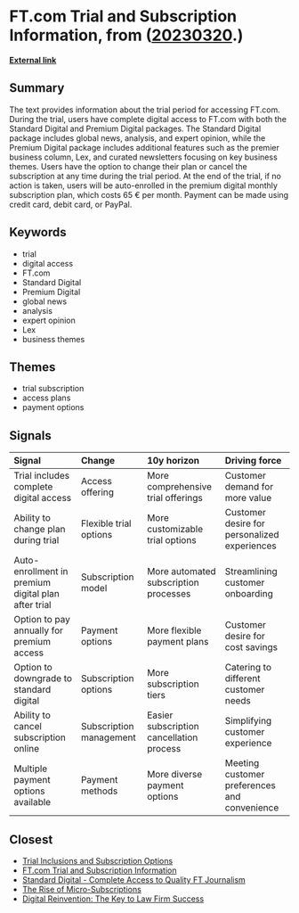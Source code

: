 # __FT.com Trial and Subscription Information__, from ([20230320](https://kghosh.substack.com/p/20230320).)

__[External link](https://www.ft.com/content/ab36d481-9e7c-4d18-855d-7d313db0db0d)__



## Summary

The text provides information about the trial period for accessing FT.com. During the trial, users have complete digital access to FT.com with both the Standard Digital and Premium Digital packages. The Standard Digital package includes global news, analysis, and expert opinion, while the Premium Digital package includes additional features such as the premier business column, Lex, and curated newsletters focusing on key business themes. Users have the option to change their plan or cancel the subscription at any time during the trial period. At the end of the trial, if no action is taken, users will be auto-enrolled in the premium digital monthly subscription plan, which costs 65 € per month. Payment can be made using credit card, debit card, or PayPal.

## Keywords

* trial
* digital access
* FT.com
* Standard Digital
* Premium Digital
* global news
* analysis
* expert opinion
* Lex
* business themes

## Themes

* trial subscription
* access plans
* payment options

## Signals

| Signal                                              | Change                  | 10y horizon                              | Driving force                                |
|:----------------------------------------------------|:------------------------|:-----------------------------------------|:---------------------------------------------|
| Trial includes complete digital access              | Access offering         | More comprehensive trial offerings       | Customer demand for more value               |
| Ability to change plan during trial                 | Flexible trial options  | More customizable trial options          | Customer desire for personalized experiences |
| Auto-enrollment in premium digital plan after trial | Subscription model      | More automated subscription processes    | Streamlining customer onboarding             |
| Option to pay annually for premium access           | Payment options         | More flexible payment plans              | Customer desire for cost savings             |
| Option to downgrade to standard digital             | Subscription options    | More subscription tiers                  | Catering to different customer needs         |
| Ability to cancel subscription online               | Subscription management | Easier subscription cancellation process | Simplifying customer experience              |
| Multiple payment options available                  | Payment methods         | More diverse payment options             | Meeting customer preferences and convenience |

## Closest

* [Trial Inclusions and Subscription Options](42029469086ed8b0defa5120ec35459e)
* [FT.com Trial and Subscription Information](34e1369572f1241d4a54e63cee2a4565)
* [Standard Digital - Complete Access to Quality FT Journalism](a867472610f24a4471636e0df4557090)
* [The Rise of Micro-Subscriptions](01dd20372573227317c7126faacfec9b)
* [Digital Reinvention: The Key to Law Firm Success](f9f1a04c9e44cac963fd3522f407a5e8)